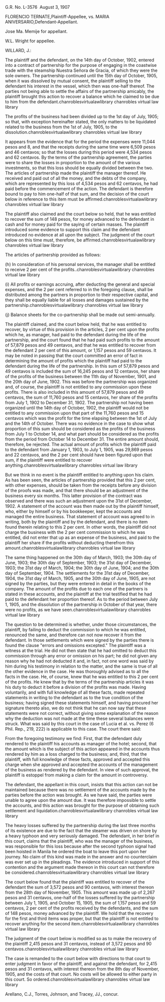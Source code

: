 G.R. No. L-3576  August 3, 1907

  

FLORENCIO TERNATE,Plaintiff-Appellee, vs. MARIA ANIVERSARIO,Defendant-Appellant.

  

Jose Ma. Memije for appellant.

W.L. Wright for appellee.

  

WILLARD, J.:

  

The plaintiff and the defendant, on the 14th day of October, 1902, entered into a contract of partnership for the purpose of engaging in the coastwise trade with the steamship Nuestra Señora de Gracia, of which they were the sole owners. The partnership continued until the 15th day of October, 1905, when it was dissolved by mutual consent, the plaintiff selling to the defendant his interest in the vessel, which then was one-half thereof. The parties not being able to settle the affairs of the partnership amicably, the plaintiff brought this action to recover a balance which he claimed to be due to him from the defendant.chanroblesvirtualawlibrary chanrobles virtual law library

  

The profits of the business had been divided up to the 1st day of July, 1905; so that, with exception hereinafter stated, the only matters to be liquidated related to the business from the 1st of July, 1905, to the dissolution.chanroblesvirtualawlibrary chanrobles virtual law library

  

It appears from the evidence that for the period the expenses were 11,044 pesos and 8, and that the receipts during the same time were 6,509 pesos and 46 centavos; so that the losses during this period were 4,534 pesos and 62 centavos. By the terms of the partnership agreement, the parties were to share the losses in proportion to the amount of the various investments, so that this loss should be equally divided between the two. The articles of partnership made the plaintiff the manager thereof. He received and paid out of all the money, and the debts of the company, which are represented by this loss of 4,534 pesos and 62 centavos, he had paid before the commencement of the action. The defendant is therefore bound to pay to him one-half of that sum, and the decision of the court below in reference to this item must be affirmed.chanroblesvirtualawlibrary chanrobles virtual law library

  

The plaintiff also claimed and the court below so held, that he was entitled to recover the sum of 148 pesos, for money advanced to the defendant in cash and for money paid for the saying of certain masses. The plaintiff introduced some evidence to support this claim and the defendant introduced no evidence at all upon the subject. The judgment of the court below on this time must, therefore, be affirmed.chanroblesvirtualawlibrary chanrobles virtual law library

  

The articles of partnership provided as follows:

  

(h) In consideration of his personal services, the manager shall be entitled to receive 2 per cent of the profits..chanroblesvirtualawlibrary chanrobles virtual law library

  

(i) All profits or earnings accruing, after deducting the general and special expenses, and the 2 per cent referred to in the foregoing clause, shall be distributed among the partners in proportion to their respective capital, and they shall be equally liable for all losses and damages sustained by the partnership.chanroblesvirtualawlibrary chanrobles virtual law library

  

(j) Balance sheets for the co-partnership shall be made out semi-annually.

  

The plaintiff claimed, and the court below held, that he was entitled to recover, by virtue of this provision in the articles, 2 per cent upon the profits which he, as manager, had paid to the defendant during the life of the partnership, and the court found that he had paid such profits to the amount of 57,879 pesos and 49 centavos, and that he was entitled to recover from the defendant 2 per cent of this amount, or 1,157 pesos and 59 centavos. It may be noted in passing that the court committed an error of fact in determining the amount of profits which the plaintiff had paid to the defendant during the life of the partnership. In this sum of 57,879 pesos and 49 centavos is included the sum of 16,245 pesos and 12 centavos, her share of the profits of the business between the 11th day of November, 1901, and the 20th day of June, 1902. This was before the partnership was organized and, of course, the plaintiff is not entitled to any commission upon these profits. There is also included in this amount of 57,879 pesos and 49 centavos, the sum of 11,760 pesos and 15 centavos, her share of the profits from July 1, 1902 to December 31, 1902. The partnership not having been organized until the 14th day of October, 1902, the plaintiff would not be entitled to any commission upon that part of the 11,760 pesos and 15 centavos which was the profit for the time elapsing between the 1st of July and the 14th of October. There was no evidence in the case to show what proportion of this sum should be considered as the profits of the business from July 1 to October 14, and what part should be considered as the profits from the period from October 14 to December 31. The entire amount should, therefore, be rejected. The actual amount of profits which the plaintiff paid to the defendant from January 1, 1903, to July 1, 1905, was 29,869 pesos and 22 centavos, and the 2 per cent should have been figured upon that sum, if the plaintiff were entitled to recover anything.chanroblesvirtualawlibrary chanrobles virtual law library

  

But we think in no event is the plaintiff entitled to anything upon his claim. As has been seen, the articles of partnership provided that this 2 per cent, with other expenses, should be taken from the receipts before any division of the proofs was made, and that there should be an adjustment of the business every six months. This latter provision of the contract was observed and there was such an adjustment upon the 31st of December, 1902. A statement of the account was then made out by the plaintiff himself, who, either by himself or by his bookkeeper, kept the accounts and managed the entire business. That statement of account was agreed to in writing, both by the plaintiff and by the defendant, and there is no item found therein relating to this 2 per cent. In other words, the plaintiff did not charge the business with the 2 per cent commission to which he was entitled, did not enter that up as an expense of the business, and paid to the plaintiff her share if the profits without deducting therefrom this amount.chanroblesvirtualawlibrary chanrobles virtual law library

  

The same thing happened on the 30th day of March, 1903; the 30th day of June, 1903; the 30th day of September, 1903; the 31st day of December, 1903; the 31st day of March, 1904; the 30th day of June, 1904; and the 30th day of September, 1904. The settlements for the 31st day of December, 1904, the 31st day of March, 1905, and the 30th day of June, 1905, are not signed by the parties, but they were entered in detail in the books of the company. The amount of the profits due to each one of the partners is stated in these accounts, and the plaintiff at the trial testified that he had paid to the defendant her proportion thereof. As to the period between July 1, 1905, and the dissolution of the partnership in October of that year, there were no profits, as we have seen.chanroblesvirtualawlibrary chanrobles virtual law library

  

The question to be determined is whether, under those circumstances, the plaintiff, by failing to deduct the commission to which he was entitled, renounced the same, and therefore can not now recover it from the defendant. In those settlements which were signed by the parties there is found the clause "errors and omissions excepted." The plaintiff was a witness at the trial. He did not then state that he had omitted to deduct this commission through any error or omission on his part; he did not given any reason why he had not deducted it and, in fact, not one word was said by him during his testimony in relation to the matter, and the same is true of all the other evidence in the case. He was thoroughly advised as to all the facts in the case. He, of course, knew that he was entitled to this 2 per cent of the profits. He knew that by the terms of the partnership articles it was his duty to deduct it before a division of the profits was made. Having voluntarily, and with full knowledge of all these facts, made repeated statements in writing to the defendant as to the true condition of the business; having signed these statements himself, and having procured her signature thereto also, we do not think that he can now say that these statements were not correct, without giving some explanation of the reason why the deduction was not made at the time these several balances were struck. What was said by this court in the case of Lucia et al. vs. Perez (6 Phil. Rep., 219, 222) is applicable to this case. The court there said:

  

From the foregoing testimony we find: First, that the defendant duly rendered to the plaintiff his accounts as manager of the hotel; second, that the amount which is the subject of this action appeared in the accounts thus rendered by him as a loss charged to the business; and, third, that the plaintiff, with full knowledge of these facts, approved and accepted this charge when she approved and accepted the accounts of the management of the business as rendered by the defendant. In view of such approval, the plaintiff is estoppel from making a claim for the amount in controversy.

  

The defendant, the appellant in this court, insists that this action can not be maintained because there was no settlement of the accounts made by the parties before the action was brought. As we have said, the parties were unable to agree upon the amount due. It was therefore impossible to settle the accounts, and this action was brought for the purpose of obtaining such settlement and liquidation.chanroblesvirtualawlibrary chanrobles virtual law library

  

The heavy losses suffered by the partnership during the last three months of its existence are due to the fact that the steamer was driven on shore by a heavy typhoon and very seriously damaged. The defendant, in her brief in this court, claims that the plaintiff, who was the manager of the business, was responsible for this loss because after the second typhoon signal had been hoisted in Manila he ordered the boat to leave this port upon her journey. No claim of this kind was made in the answer and no counterclaim was ever set up in the pleadings. The evidence introduced in support of this contention and the argument made thereon in this court can not therefore be considered.chanroblesvirtualawlibrary chanrobles virtual law library

  

The court below found that the plaintiff was entitled to recover of the defendant the sum of 3,572 pesos and 90 centavos, with interest thereon from the 28th day of November, 1905. This amount was made up of 2,267 pesos and 31 centavos, one-half of the losses suffered by the partnership between July 1, 1905, and October 15, 1905, the sum of 1,157 pesos and 59 centavos, 2 per cent of the profits received by the defendants, and the sum of 148 pesos, money advanced by the plaintiff. We hold that the recovery for the first and third items was proper, but that the plaintiff is not entitled to recover anything for the second item.chanroblesvirtualawlibrary chanrobles virtual law library

  

The judgment of the court below is modified so as to make the recovery of the plaintiff 2,415 pesos and 31 centavos, instead of 3,572 pesos and 90 centavos.chanroblesvirtualawlibrary chanrobles virtual law library

  

The case is remanded to the court below with directions to that court to enter judgment in favor of the plaintiff, and against the defendant, for 2,415 pesos and 31 centavos, with interest thereon from the 8th day of November, 1905, and the costs of that court. No costs will be allowed to either party in this court. So ordered.chanroblesvirtualawlibrary chanrobles virtual law library

  

Arellano, C.J., Torres, Johnson, and Tracey, JJ., concur.